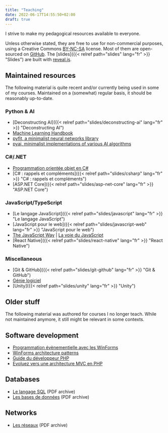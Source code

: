 ```yaml
---
title: "Teaching"
date: 2022-06-17T14:55:50+02:00
draft: true
---
```


I strive to make my pedagogical resources available to everyone.

Unless otherwise stated, they are free to use for non-commercial purposes, using a Creative Commons [BY-NC-SA](https://creativecommons.org/licenses/by-nc-sa/4.0/) license. Most of them are open-sourced on [GitHub](https://github.com/bpesquet?tab=repositories). The [slides]({{< relref path="slides" lang="fr" >}} "Slides") are built with [reveal.js](https://revealjs.com/).

## Maintained resources

The following material is quite recent and/or currently being used in some of my courses. Maintained on a (somewhat) regular basis, it should be reasonably up-to-date.

### Python & AI

- [Deconstructing AI]({{< relref path="slides/deconstructing-ai" lang="fr" >}} "Deconstructing AI")
- [Machine Learning Handbook](https://bpesquet.github.io/mlhandbook/)
- [pyfit, a minimalist neural networks library](https://github.com/bpesquet/pyfit)
- [pyai, minimalist implementations of various AI algorithms](https://github.com/bpesquet/pyai)

### C#/.NET

- [Programmation orientée objet en C#](https://ensc.gitbook.io/programmation-objet-csharp/)
- [C# : rappels et compléments]({{< relref path="slides/csharp" lang="fr" >}} "C# : rappels et compléments")
- [ASP.NET Core]({{< relref path="slides/asp-net-core" lang="fr" >}} "ASP.NET Core")

### JavaScript/TypeScript

- [Le langage JavaScript]({{< relref path="slides/javascript" lang="fr" >}} "Le langage JavaScript")
- [JavaScript pour le web]({{< relref path="slides/javascript-web" lang="fr" >}} "JavaScript pour le web")
- [The JavaScript Way](https://github.com/thejsway/thejsway) | [La voie du JavaScript](https://github.com/thejsway/thejsway_fr)
- [React Native]({{< relref path="slides/react-native" lang="fr" >}} "React Native")

### Miscellaneous

- [Git & GitHub]({{< relref path="slides/git-github" lang="fr" >}} "Git & GitHub")
- [Génie logiciel](https://ensc.gitbook.io/genie-logiciel/)
- [Unity]({{< relref path="slides/unity" lang="fr" >}} "Unity")

## Older stuff

The following material was authored for courses I no longer teach. While not maintained anymore, it still might be relevant in some contexts.

## Software development

- [Programmation évènementielle avec les WinForms](https://ensc.gitbook.io/programmation-evenementielle-winforms/)
- [WinForms architecture patterns](https://github.com/bpesquet/winforms-architecture-patterns)
- [Guide du développeur PHP](https://bpesquet.gitbooks.io/guide-developpeur-php/)
- [Evoluez vers une architecture MVC en PHP](https://bpesquet.developpez.com/tutoriels/php/evoluer-architecture-mvc/)

## Databases

- [Le langage SQL](/pub/cours_sql.zip) (PDF archive)
- [Les bases de données](/pub/cours_sgbd.zip) (PDF archive)

## Networks

- [Les réseaux](/pub/cours_reseaux.zip) (PDF archive)
